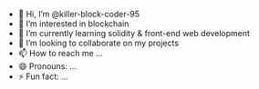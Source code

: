 - 👋 Hi, I’m @killer-block-coder-95
- 👀 I’m interested in blockchain
- 🌱 I’m currently learning solidity & front-end web development
- 💞️ I’m looking to collaborate on my projects
- 📫 How to reach me ...
- 😄 Pronouns: ...
- ⚡ Fun fact: ...

<!---
killer-block-coder-95/killer-block-coder-95 is a ✨ special ✨ repository because its `README.md` (this file) appears on your GitHub profile.
You can click the Preview link to take a look at your changes.
--->
